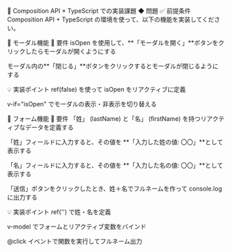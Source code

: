 📝 Composition API × TypeScript での実装課題
◆ 問題
✅ 前提条件
Composition API + TypeScript の環境を使って、以下の機能を実装してください。

🔹 モーダル機能
🎯 要件
isOpen を使用して、**「モーダルを開く」**ボタンをクリックしたらモーダルが開くようにする

モーダル内の**「閉じる」**ボタンをクリックするとモーダルが閉じるようにする

💡 実装ポイント
ref<boolean>(false) を使って isOpen をリアクティブに定義

v-if="isOpen" でモーダルの表示・非表示を切り替える

🔹 フォーム機能
🎯 要件
「姓」 (lastName) と「名」 (firstName) を持つリアクティブなデータを定義する

「姓」フィールドに入力すると、その値を **「入力した姓の値: 〇〇」**として表示する

「名」フィールドに入力すると、その値を **「入力した名の値: 〇〇」**として表示する

「送信」ボタンをクリックしたとき、姓＋名でフルネームを作って console.log に出力する

💡 実装ポイント
ref<string>('') で姓・名を定義

v-model でフォームとリアクティブ変数をバインド

@click イベントで関数を実行してフルネーム出力
